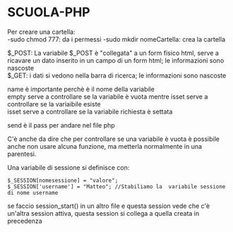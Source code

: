 # SCUOLA-PHP

Per creare una cartella:<br />
	-sudo chmod 777: da i permessi
 	-sudo mkdir nomeCartella: crea la cartella		
 
  $_POST: La variabile $_POST è "collegata" a un form fisico html, serve a ricavare un dato inserito in un campo di un form html; le informazioni sono nascoste<br />
  $_GET: 	i dati si vedono nella barra di ricerca; le informazioni sono nascoste

name è importante perchè è il nome della variabile<br />
empty serve a controllare se la variabile è vuota mentre isset serve a controllare se la variaibile esiste <br />
isset serve a controllare se la variabile richiesta è settata <br />


send è il pass per andare nel file php

C'è anche da dire che per controllare se una variabile è vuota è possibile anche
non usare alcuna funzione, ma metterla normalmente in una parentesi.

Una variabile di sessione si definisce con:
  
	$_SESSION[nomesessione] = "valore";
	$_SESSION['username'] = "Matteo"; //Stabiliamo la  variabile sessione di nome username


se faccio session_start() in un altro file e questa session vede che c'è un'altra session attiva, questa session si collega a quella creata in precedenza
